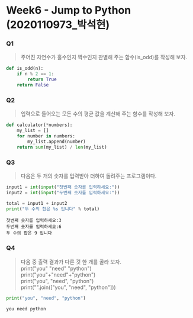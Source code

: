# Week6 - Jump to Python (2020110973_박석현)

### Q1

> 주어진 자연수가 홀수인지 짝수인지 판별해 주는 함수(is_odd)를 작성해 보자.


```python
def is_odd(n):
    if n % 2 == 1:
        return True
    return False
```

### Q2

> 입력으로 들어오는 모든 수의 평균 값을 계산해 주는 함수를 작성해 보자.


```python
def calculator(*numbers):
    my_list = []
    for number in numbers:
        my_list.append(number)
    return sum(my_list) / len(my_list)
```

### Q3

> 다음은 두 개의 숫자를 입력받아 더하여 돌려주는 프로그램이다.


```python
input1 = int(input("첫번째 숫자를 입력하세요:"))
input2 = int(input("두번째 숫자를 입력하세요:"))

total = input1 + input2
print("두 수의 합은 %s 입니다" % total)
```

    첫번째 숫자를 입력하세요:3
    두번째 숫자를 입력하세요:6
    두 수의 합은 9 입니다
    

### Q4

> 다음 중 출력 결과가 다른 것 한 개를 골라 보자.   
print("you" "need" "python")   
print("you"+"need"+"python")   
print("you", "need", "python")   
print("".join(["you", "need", "python"]))


```python
print("you", "need", "python")
```

    you need python
    
